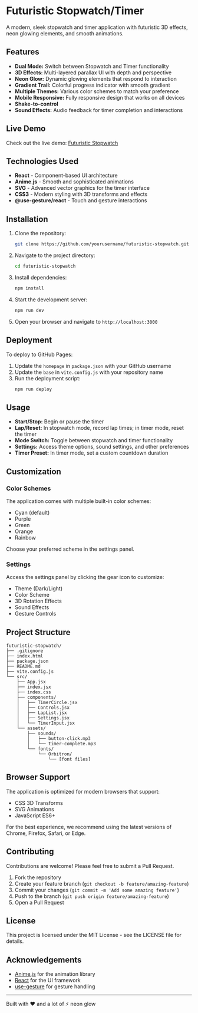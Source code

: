 # Futuristic Stopwatch/Timer

A modern, sleek stopwatch and timer application with futuristic 3D effects, neon glowing elements, and smooth animations.


## Features

- **Dual Mode:** Switch between Stopwatch and Timer functionality
- **3D Effects:** Multi-layered parallax UI with depth and perspective
- **Neon Glow:** Dynamic glowing elements that respond to interaction
- **Gradient Trail:** Colorful progress indicator with smooth gradient
- **Multiple Themes:** Various color schemes to match your preference
- **Mobile Responsive:** Fully responsive design that works on all devices
- **Shake-to-control**
- **Sound Effects:** Audio feedback for timer completion and interactions

## Live Demo

Check out the live demo: [Futuristic Stopwatch](https://laffingdragons.github.io/Stopwatch-Timer-UIHackaton/)

## Technologies Used

- **React** - Component-based UI architecture
- **Anime.js** - Smooth and sophisticated animations
- **SVG** - Advanced vector graphics for the timer interface
- **CSS3** - Modern styling with 3D transforms and effects
- **@use-gesture/react** - Touch and gesture interactions

## Installation

1. Clone the repository:
   ```bash
   git clone https://github.com/yourusername/futuristic-stopwatch.git
   ```

2. Navigate to the project directory:
   ```bash
   cd futuristic-stopwatch
   ```

3. Install dependencies:
   ```bash
   npm install
   ```

4. Start the development server:
   ```bash
   npm run dev
   ```

5. Open your browser and navigate to `http://localhost:3000`

## Deployment

To deploy to GitHub Pages:

1. Update the `homepage` in `package.json` with your GitHub username
2. Update the `base` in `vite.config.js` with your repository name
3. Run the deployment script:
   ```bash
   npm run deploy
   ```

## Usage

- **Start/Stop:** Begin or pause the timer
- **Lap/Reset:** In stopwatch mode, record lap times; in timer mode, reset the timer
- **Mode Switch:** Toggle between stopwatch and timer functionality
- **Settings:** Access theme options, sound settings, and other preferences
- **Timer Preset:** In timer mode, set a custom countdown duration

## Customization

### Color Schemes

The application comes with multiple built-in color schemes:
- Cyan (default)
- Purple
- Green
- Orange
- Rainbow

Choose your preferred scheme in the settings panel.

### Settings

Access the settings panel by clicking the gear icon to customize:
- Theme (Dark/Light)
- Color Scheme
- 3D Rotation Effects
- Sound Effects
- Gesture Controls

## Project Structure

```
futuristic-stopwatch/
├── .gitignore
├── index.html
├── package.json
├── README.md
├── vite.config.js
└── src/
    ├── App.jsx
    ├── index.jsx
    ├── index.css
    ├── components/
    │   ├── TimerCircle.jsx
    │   ├── Controls.jsx
    │   ├── LapList.jsx
    │   ├── Settings.jsx
    │   └── TimerInput.jsx
    └── assets/
        ├── sounds/
        │   ├── button-click.mp3
        │   └── timer-complete.mp3
        └── fonts/
            └── Orbitron/
                └── [font files]
```

## Browser Support

The application is optimized for modern browsers that support:
- CSS 3D Transforms
- SVG Animations
- JavaScript ES6+

For the best experience, we recommend using the latest versions of Chrome, Firefox, Safari, or Edge.

## Contributing

Contributions are welcome! Please feel free to submit a Pull Request.

1. Fork the repository
2. Create your feature branch (`git checkout -b feature/amazing-feature`)
3. Commit your changes (`git commit -m 'Add some amazing feature'`)
4. Push to the branch (`git push origin feature/amazing-feature`)
5. Open a Pull Request

## License

This project is licensed under the MIT License - see the LICENSE file for details.

## Acknowledgements

- [Anime.js](https://animejs.com/) for the animation library
- [React](https://reactjs.org/) for the UI framework
- [use-gesture](https://use-gesture.netlify.app/) for gesture handling

---

Built with ❤️ and a lot of ⚡ neon glow
